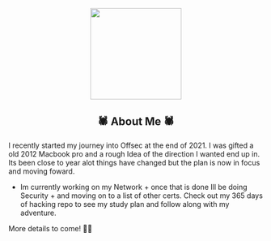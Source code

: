<p align="center">
  <img height="180em" src="https://media0.giphy.com/media/UcxGOKqvVu4ns8tUs5/giphy.gif?cid=790b7611700b6ee79fcafc3c7334143378d187fc556cebc9&rid=giphy.gif&ct=s">
</p>

<h2 align="center">🕷 About Me 🕷</h2>
I recently started my journey into Offsec at the end of 2021. I was gifted a old 2012 Macbook pro and a rough Idea of the direction I wanted end up in. Its been close to year alot things have changed but the plan is now in focus and moving foward. 

- Im currently working on my Network + once that is done Ill be doing Security + and moving on to a list of other certs. Check out my 365 days of hacking repo to see my study plan and follow along with my adventure.

More details to come! 🧟‍♂️
